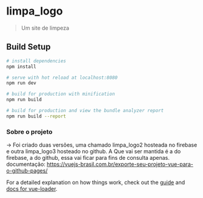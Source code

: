 # limpa_logo

> Um site de limpeza

## Build Setup

``` bash
# install dependencies
npm install

# serve with hot reload at localhost:8080
npm run dev

# build for production with minification
npm run build

# build for production and view the bundle analyzer report
npm run build --report
```
### Sobre o projeto

-> Foi criado duas versões, uma chamado limpa_logo2 hosteada no firebase e outra limpa_logo3 hosteado no github. A Que vai ser mantida é a do firebase, a do github, essa vai ficar para fins de consulta apenas. documentação: https://vuejs-brasil.com.br/exporte-seu-projeto-vue-para-o-github-pages/

For a detailed explanation on how things work, check out the [guide](http://vuejs-templates.github.io/webpack/) and [docs for vue-loader](http://vuejs.github.io/vue-loader).
